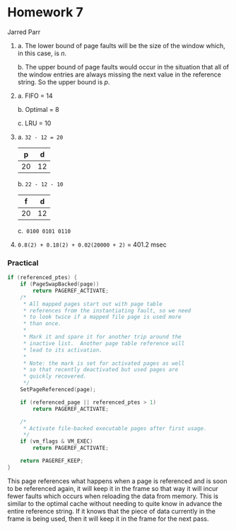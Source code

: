 # Homework 7

Jarred Parr



1. a. The lower bound of page faults will be the size of the window which, in this case, is *n*.

   b. The upper bound of page faults would occur in the situation that all of the window entries are always missing the next value in the reference string. So the upper bound is *p*.

2. a. FIFO = 14

   b. Optimal = 8

   c. LRU = 10

3. a. `32 - 12 = 20`

   | p    | d    |
   | ---- | ---- |
   | 20   | 12   |

   b. `22 - 12 - 10`

   | f    | d    |
   | ---- | ---- |
   | 20   | 12   |

   c.` 0100 0101 0110`

4. `0.8(2) + 0.18(2) + 0.02(20000 + 2)` = 401.2 msec

### Practical

```C
if (referenced_ptes) {
	if (PageSwapBacked(page))
		return PAGEREF_ACTIVATE;
	/*
	 * All mapped pages start out with page table
	 * references from the instantiating fault, so we need
	 * to look twice if a mapped file page is used more
	 * than once.
	 *
	 * Mark it and spare it for another trip around the
     * inactive list.  Another page table reference will
	 * lead to its activation.
	 *
	 * Note: the mark is set for activated pages as well
	 * so that recently deactivated but used pages are
	 * quickly recovered.
	 */
	SetPageReferenced(page);

	if (referenced_page || referenced_ptes > 1)
		return PAGEREF_ACTIVATE;

	/*
	 * Activate file-backed executable pages after first usage.
	 */
	if (vm_flags & VM_EXEC)
		return PAGEREF_ACTIVATE;

	return PAGEREF_KEEP;
}
```

This page references what happens when a page is referenced and is soon to be referenced again, it will keep it in the frame so that way it will incur fewer faults which occurs when reloading the data from memory. This is similar to the optimal cache without needing to quite know in advance the entire reference string. If it knows that the piece of data currently in the frame is being used, then it will keep it in the frame for the next pass.
